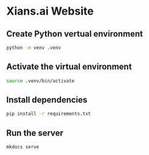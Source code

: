 # Xians.ai Website

## Create Python vertual environment

```bash
python -m venv .venv
```

## Activate the virtual environment

```bash
source .venv/bin/activate
```
## Install dependencies

```bash
pip install -r requirements.txt
```

## Run the server

```bash
mkdocs serve
```
